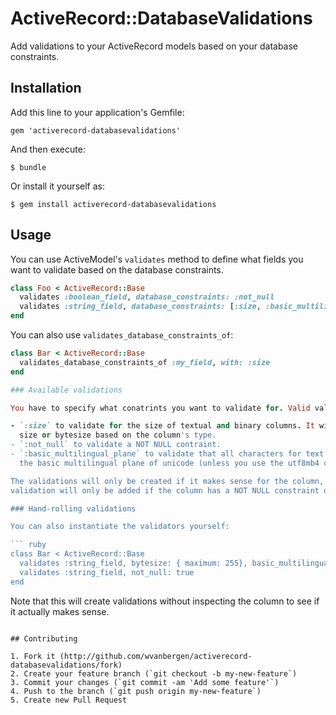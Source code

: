 # ActiveRecord::DatabaseValidations

Add validations to your ActiveRecord models based on your database constraints.

## Installation

Add this line to your application's Gemfile:

    gem 'activerecord-databasevalidations'

And then execute:

    $ bundle

Or install it yourself as:

    $ gem install activerecord-databasevalidations

## Usage

You can use ActiveModel's `validates` method to define what fields you want
to validate based on the database constraints.

``` ruby
class Foo < ActiveRecord::Base
  validates :boolean_field, database_constraints: :not_null
  validates :string_field, database_constraints: [:size, :basic_multilingual_plane]
end
```

You can also use `validates_database_constraints_of`:

``` ruby
class Bar < ActiveRecord::Base
  validates_database_constraints_of :my_field, with: :size
end

### Available validations

You have to specify what conatrints you want to validate for. Valid values are:

- `:size` to validate for the size of textual and binary columns. It will pick character 
  size or bytesize based on the column's type.
- `:not_null` to validate a NOT NULL contraint.
- `:basic_multilingual_plane` to validate that all characters for text fields are inside 
  the basic multilingual plane of unicode (unless you use the utf8mb4 character set).

The validations will only be created if it makes sense for the column, e.g. a `:not_null`
validation will only be added if the column has a NOT NULL constraint defined on it.

### Hand-rolling validations

You can also instantiate the validators yourself:

``` ruby
class Bar < ActiveRecord::Base
  validates :string_field, bytesize: { maximum: 255}, basic_multilingual_plane: true
  validates :string_field, not_null: true
end
```

Note that this will create validations without inspecting the column to see if it 
actually makes sense.

```

## Contributing

1. Fork it (http://github.com/wvanbergen/activerecord-databasevalidations/fork)
2. Create your feature branch (`git checkout -b my-new-feature`)
3. Commit your changes (`git commit -am 'Add some feature'`)
4. Push to the branch (`git push origin my-new-feature`)
5. Create new Pull Request
